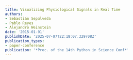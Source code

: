 ```yaml
---
title: Visualizing Physiological Signals in Real Time
authors:
- Sebastián Sepúlveda
- Pablo Reyes
- Alejandro Weinstein
date: '2015-01-01'
publishDate: '2025-07-07T22:18:07.329708Z'
publication_types:
- paper-conference
publication: '*Proc. of the 14th Python in Science Conf*'
---
```

